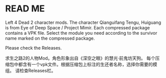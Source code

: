 # READ ME

Left 4 Dead 2 character mods. The character Qianguifang Tengu, Huiguang is from Eye of Deep Space / Project Mimir.
Each compressed package contains a VPK file. Select the module you need according to the survivor name marked on the compressed package.

Please check the Releases.

求生之路2的人物Mod。角色形象出自《深空之眼》的慧光·前鬼坊天狗。
每个压缩包中都含有一个vpk文件。根据压缩包上标注的生还者名称，选择你需要的模组。
请检查Releases栏。
